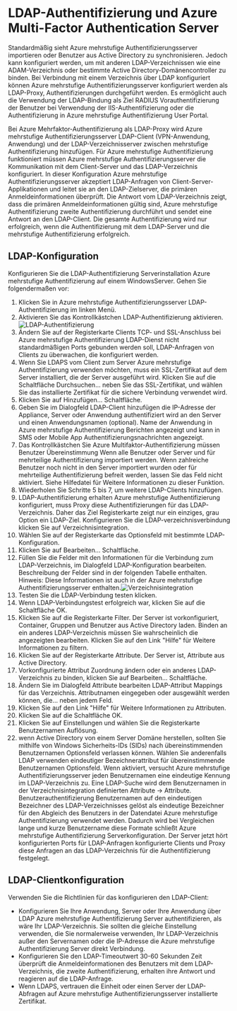 <properties 
    pageTitle="LDAP-Authentifizierung und Azure Multi-Factor Authentication Server"
    description="Dies ist der Azure mehrstufige Authentifizierungsseite, die bei LDAP-Authentifizierung und Azure mehrstufige Authentifizierungsserver bereitstellen."
    services="multi-factor-authentication"
    documentationCenter=""
    authors="kgremban"
    manager="femila"
    editor="curtand"/>

<tags
    ms.service="multi-factor-authentication"
    ms.workload="identity"
    ms.tgt_pltfrm="na"
    ms.devlang="na"
    ms.topic="get-started-article"
    ms.date="08/04/2016"
    ms.author="kgremban"/>

# <a name="ldap-authentication-and-azure-multi-factor-authentication-server"></a>LDAP-Authentifizierung und Azure Multi-Factor Authentication Server


Standardmäßig sieht Azure mehrstufige Authentifizierungsserver importieren oder Benutzer aus Active Directory zu synchronisieren. Jedoch kann konfiguriert werden, um mit anderen LDAP-Verzeichnissen wie eine ADAM-Verzeichnis oder bestimmte Active Directory-Domänencontroller zu binden. Bei Verbindung mit einem Verzeichnis über LDAP konfiguriert können Azure mehrstufige Authentifizierungsserver konfiguriert werden als LDAP-Proxy, Authentifizierungen durchgeführt werden. Es ermöglicht auch die Verwendung der LDAP-Bindung als Ziel RADIUS Vorauthentifizierung der Benutzer bei Verwendung der IIS-Authentifizierung oder die Authentifizierung in Azure mehrstufige Authentifizierung User Portal.

Bei Azure Mehrfaktor-Authentifizierung als LDAP-Proxy wird Azure mehrstufige Authentifizierungsserver LDAP-Client (VPN-Anwendung, Anwendung) und der LDAP-Verzeichnisserver zwischen mehrstufige Authentifizierung hinzufügen. Für Azure mehrstufige Authentifizierung funktioniert müssen Azure mehrstufige Authentifizierungsserver die Kommunikation mit dem Client-Server und das LDAP-Verzeichnis konfiguriert. In dieser Konfiguration Azure mehrstufige Authentifizierungsserver akzeptiert LDAP-Anfragen von Client-Server-Applikationen und leitet sie an den LDAP-Zielserver, die primären Anmeldeinformationen überprüft. Die Antwort vom LDAP-Verzeichnis zeigt, dass die primären Anmeldeinformationen gültig sind, Azure mehrstufige Authentifizierung zweite Authentifizierung durchführt und sendet eine Antwort an den LDAP-Client. Die gesamte Authentifizierung wird nur erfolgreich, wenn die Authentifizierung mit dem LDAP-Server und die mehrstufige Authentifizierung erfolgreich.





## <a name="ldap-authentication-configuration"></a>LDAP-Konfiguration


Konfigurieren Sie die LDAP-Authentifizierung Serverinstallation Azure mehrstufige Authentifizierung auf einem WindowsServer. Gehen Sie folgendermaßen vor:

1. Klicken Sie in Azure mehrstufige Authentifizierungsserver LDAP-Authentifizierung im linken Menü.
2. Aktivieren Sie das Kontrollkästchen LDAP-Authentifizierung aktivieren.![LDAP-Authentifizierung](./media/multi-factor-authentication-get-started-server-ldap/ldap2.png)
3. Ändern Sie auf der Registerkarte Clients TCP- und SSL-Anschluss bei Azure mehrstufige Authentifizierung LDAP-Dienst nicht standardmäßigen Ports gebunden werden soll, LDAP-Anfragen von Clients zu überwachen, die konfiguriert werden.
4. Wenn Sie LDAPS vom Client zum Server Azure mehrstufige Authentifizierung verwenden möchten, muss ein SSL-Zertifikat auf dem Server installiert, die der Server ausgeführt wird. Klicken Sie auf die Schaltfläche Durchsuchen... neben Sie das SSL-Zertifikat, und wählen Sie das installierte Zertifikat für die sichere Verbindung verwendet wird.
5. Klicken Sie auf Hinzufügen... Schaltfläche.
6. Geben Sie im Dialogfeld LDAP-Client hinzufügen die IP-Adresse der Appliance, Server oder Anwendung authentifiziert wird an den Server und einen Anwendungsnamen (optional). Name der Anwendung in Azure mehrstufige Authentifizierung Berichten angezeigt und kann in SMS oder Mobile App Authentifizierungsnachrichten angezeigt.
7. Das Kontrollkästchen Sie Azure Multifaktor-Authentifizierung müssen Benutzer Übereinstimmung Wenn alle Benutzer oder Server und für mehrteilige Authentifizierung importiert werden. Wenn zahlreiche Benutzer noch nicht in den Server importiert wurden oder für mehrteilige Authentifizierung befreit werden, lassen Sie das Feld nicht aktiviert. Siehe Hilfedatei für Weitere Informationen zu dieser Funktion.
8. Wiederholen Sie Schritte 5 bis 7, um weitere LDAP-Clients hinzufügen.
9. LDAP-Authentifizierung erhalten Azure mehrstufige Authentifizierung konfiguriert, muss Proxy diese Authentifizierungen für das LDAP-Verzeichnis. Daher das Ziel Registerkarte zeigt nur ein einziges, grau Option ein LDAP-Ziel. Konfigurieren Sie die LDAP-verzeichnisverbindung klicken Sie auf Verzeichnisintegration.
10. Wählen Sie auf der Registerkarte das Optionsfeld mit bestimmte LDAP-Konfiguration.
11. Klicken Sie auf Bearbeiten... Schaltfläche.
12. Füllen Sie die Felder mit den Informationen für die Verbindung zum LDAP-Verzeichnis, im Dialogfeld LDAP-Konfiguration bearbeiten. Beschreibung der Felder sind in der folgenden Tabelle enthalten. Hinweis: Diese Informationen ist auch in der Azure mehrstufige Authentifizierungsserver enthalten.![Verzeichnisintegration](./media/multi-factor-authentication-get-started-server-ldap/ldap.png)
13. Testen Sie die LDAP-Verbindung testen klicken.
14. Wenn LDAP-Verbindungstest erfolgreich war, klicken Sie auf die Schaltfläche OK.
15. Klicken Sie auf die Registerkarte Filter. Der Server ist vorkonfiguriert, Container, Gruppen und Benutzer aus Active Directory laden. Binden an ein anderes LDAP-Verzeichnis müssen Sie wahrscheinlich die angezeigten bearbeiten. Klicken Sie auf den Link "Hilfe" für Weitere Informationen zu filtern.
16. Klicken Sie auf der Registerkarte Attribute. Der Server ist, Attribute aus Active Directory.
17. Vorkonfigurierte Attribut Zuordnung ändern oder ein anderes LDAP-Verzeichnis zu binden, klicken Sie auf Bearbeiten... Schaltfläche.
18. Ändern Sie im Dialogfeld Attribute bearbeiten LDAP-Attribut Mappings für das Verzeichnis. Attributnamen eingegeben oder ausgewählt werden können, die... neben jedem Feld.
19. Klicken Sie auf den Link "Hilfe" für Weitere Informationen zu Attributen.
20. Klicken Sie auf die Schaltfläche OK.
21. Klicken Sie auf Einstellungen und wählen Sie die Registerkarte Benutzernamen Auflösung.
22. wenn Active Directory von einem Server Domäne herstellen, sollten Sie mithilfe von Windows Sicherheits-IDs (SIDs) nach übereinstimmenden Benutzernamen Optionsfeld verlassen können. Wählen Sie anderenfalls LDAP verwenden eindeutiger Bezeichnerattribut für übereinstimmende Benutzernamen Optionsfeld. Wenn aktiviert, versucht Azure mehrstufige Authentifizierungsserver jeden Benutzernamen eine eindeutige Kennung im LDAP-Verzeichnis zu. Eine LDAP-Suche wird dem Benutzernamen in der Verzeichnisintegration definierten Attribute -> Attribute. Benutzerauthentifizierung Benutzernamen auf den eindeutigen Bezeichner des LDAP-Verzeichnisses gelöst als eindeutige Bezeichner für den Abgleich des Benutzers in der Datendatei Azure mehrstufige Authentifizierung verwendet werden. Dadurch wird bei Vergleichen lange und kurze Benutzername diese Formate schließt Azure mehrstufige Authentifizierung Serverkonfiguration. Der Server jetzt hört konfigurierten Ports für LDAP-Anfragen konfigurierte Clients und Proxy diese Anfragen an das LDAP-Verzeichnis für die Authentifizierung festgelegt.


## <a name="ldap-client-configuration"></a>LDAP-Clientkonfiguration

Verwenden Sie die Richtlinien für das konfigurieren den LDAP-Client:

- Konfigurieren Sie Ihre Anwendung, Server oder Ihre Anwendung über LDAP Azure mehrstufige Authentifizierung Server authentifizieren, als wäre Ihr LDAP-Verzeichnis. Sie sollten die gleiche Einstellung verwenden, die Sie normalerweise verwenden, Ihr LDAP-Verzeichnis außer den Servernamen oder die IP-Adresse die Azure mehrstufige Authentifizierung Server direkt Verbindung.
- Konfigurieren Sie den LDAP-Timeoutwert 30-60 Sekunden Zeit überprüft die Anmeldeinformationen des Benutzers mit dem LDAP-Verzeichnis, die zweite Authentifizierung, erhalten ihre Antwort und reagieren auf die LDAP-Anfrage.
- Wenn LDAPS, vertrauen die Einheit oder einen Server der LDAP-Abfragen auf Azure mehrstufige Authentifizierungsserver installierte Zertifikat.
